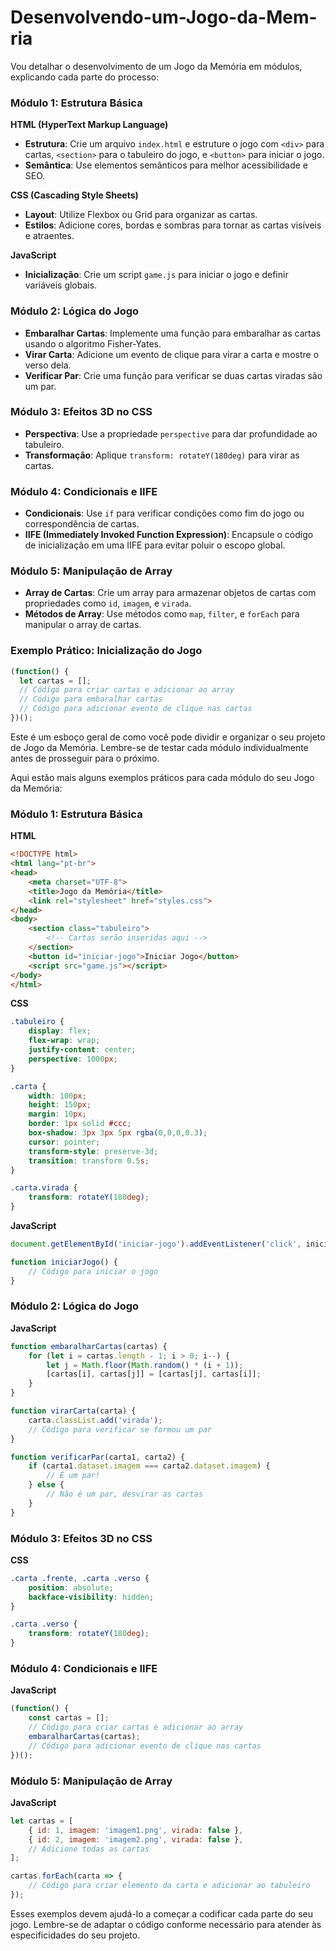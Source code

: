 # Desenvolvendo-um-Jogo-da-Mem-ria

Vou detalhar o desenvolvimento de um Jogo da Memória em módulos, explicando cada parte do processo:

### Módulo 1: Estrutura Básica
**HTML (HyperText Markup Language)**
- **Estrutura**: Crie um arquivo `index.html` e estruture o jogo com `<div>` para cartas, `<section>` para o tabuleiro do jogo, e `<button>` para iniciar o jogo.
- **Semântica**: Use elementos semânticos para melhor acessibilidade e SEO.

**CSS (Cascading Style Sheets)**
- **Layout**: Utilize Flexbox ou Grid para organizar as cartas.
- **Estilos**: Adicione cores, bordas e sombras para tornar as cartas visíveis e atraentes.

**JavaScript**
- **Inicialização**: Crie um script `game.js` para iniciar o jogo e definir variáveis globais.

### Módulo 2: Lógica do Jogo
- **Embaralhar Cartas**: Implemente uma função para embaralhar as cartas usando o algoritmo Fisher-Yates.
- **Virar Carta**: Adicione um evento de clique para virar a carta e mostre o verso dela.
- **Verificar Par**: Crie uma função para verificar se duas cartas viradas são um par.

### Módulo 3: Efeitos 3D no CSS
- **Perspectiva**: Use a propriedade `perspective` para dar profundidade ao tabuleiro.
- **Transformação**: Aplique `transform: rotateY(180deg)` para virar as cartas.

### Módulo 4: Condicionais e IIFE
- **Condicionais**: Use `if` para verificar condições como fim do jogo ou correspondência de cartas.
- **IIFE (Immediately Invoked Function Expression)**: Encapsule o código de inicialização em uma IIFE para evitar poluir o escopo global.

### Módulo 5: Manipulação de Array
- **Array de Cartas**: Crie um array para armazenar objetos de cartas com propriedades como `id`, `imagem`, e `virada`.
- **Métodos de Array**: Use métodos como `map`, `filter`, e `forEach` para manipular o array de cartas.

### Exemplo Prático: Inicialização do Jogo
```javascript
(function() {
  let cartas = [];
  // Código para criar cartas e adicionar ao array
  // Código para embaralhar cartas
  // Código para adicionar evento de clique nas cartas
})();
```

Este é um esboço geral de como você pode dividir e organizar o seu projeto de Jogo da Memória. Lembre-se de testar cada módulo individualmente antes de prosseguir para o próximo. 

Aqui estão mais alguns exemplos práticos para cada módulo do seu Jogo da Memória:

### Módulo 1: Estrutura Básica
**HTML**
```html
<!DOCTYPE html>
<html lang="pt-br">
<head>
    <meta charset="UTF-8">
    <title>Jogo da Memória</title>
    <link rel="stylesheet" href="styles.css">
</head>
<body>
    <section class="tabuleiro">
        <!-- Cartas serão inseridas aqui -->
    </section>
    <button id="iniciar-jogo">Iniciar Jogo</button>
    <script src="game.js"></script>
</body>
</html>
```

**CSS**
```css
.tabuleiro {
    display: flex;
    flex-wrap: wrap;
    justify-content: center;
    perspective: 1000px;
}

.carta {
    width: 100px;
    height: 150px;
    margin: 10px;
    border: 1px solid #ccc;
    box-shadow: 3px 3px 5px rgba(0,0,0,0.3);
    cursor: pointer;
    transform-style: preserve-3d;
    transition: transform 0.5s;
}

.carta.virada {
    transform: rotateY(180deg);
}
```

**JavaScript**
```javascript
document.getElementById('iniciar-jogo').addEventListener('click', iniciarJogo);

function iniciarJogo() {
    // Código para iniciar o jogo
}
```

### Módulo 2: Lógica do Jogo
**JavaScript**
```javascript
function embaralharCartas(cartas) {
    for (let i = cartas.length - 1; i > 0; i--) {
        let j = Math.floor(Math.random() * (i + 1));
        [cartas[i], cartas[j]] = [cartas[j], cartas[i]];
    }
}

function virarCarta(carta) {
    carta.classList.add('virada');
    // Código para verificar se formou um par
}

function verificarPar(carta1, carta2) {
    if (carta1.dataset.imagem === carta2.dataset.imagem) {
        // É um par!
    } else {
        // Não é um par, desvirar as cartas
    }
}
```

### Módulo 3: Efeitos 3D no CSS
**CSS**
```css
.carta .frente, .carta .verso {
    position: absolute;
    backface-visibility: hidden;
}

.carta .verso {
    transform: rotateY(180deg);
}
```

### Módulo 4: Condicionais e IIFE
**JavaScript**
```javascript
(function() {
    const cartas = [];
    // Código para criar cartas e adicionar ao array
    embaralharCartas(cartas);
    // Código para adicionar evento de clique nas cartas
})();
```

### Módulo 5: Manipulação de Array
**JavaScript**
```javascript
let cartas = [
    { id: 1, imagem: 'imagem1.png', virada: false },
    { id: 2, imagem: 'imagem2.png', virada: false },
    // Adicione todas as cartas
];

cartas.forEach(carta => {
    // Código para criar elemento da carta e adicionar ao tabuleiro
});
```

Esses exemplos devem ajudá-lo a começar a codificar cada parte do seu jogo. Lembre-se de adaptar o código conforme necessário para atender às especificidades do seu projeto.
